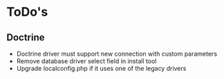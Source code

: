 
# ToDo's


## Doctrine

- Doctrine driver must support new connection with custom parameters
- Remove database driver select field in install tool
- Upgrade localconfig.php if it uses one of the legacy drivers

